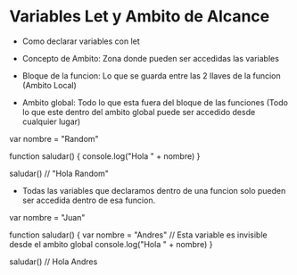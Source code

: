 # Variables Let y Ambito de Alcance

* Como declarar variables con let

* Concepto de Ambito: Zona donde pueden ser 
  accedidas las variables 

* Bloque de la funcion: Lo que se guarda entre las
  2 llaves de la funcion (Ambito Local)

* Ambito global: Todo lo que esta fuera del 
 bloque de las funciones (Todo lo que este dentro 
 del ambito global puede ser accedido desde cualquier
lugar)

var nombre = "Random"

function saludar() {
console.log("Hola " + nombre)
}

saludar() // "Hola Random"

* Todas las variables que declaramos dentro
  de una funcion solo pueden ser accedida dentro
  de esa funcion.

var nombre = "Juan"

function saludar() {
var nombre = "Andres" 
// Esta variable es invisible desde el ambito global
console.log("Hola " + nombre)
}

saludar()  // Hola Andres
